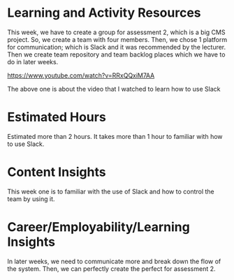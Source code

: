 # Learning and Activity Resources

This week, we have to create a group for assessment 2, which is a big CMS project. So, we create a team with four members.
Then, we chose 1 platform for communication; which is Slack and it was recommended by the lecturer. Then we create team repository and team backlog places which we have to do in later weeks.

https://www.youtube.com/watch?v=RRxQQxiM7AA
 
 The above one is about the video that I watched to learn how to use Slack

# Estimated Hours

Estimated more than 2 hours. It takes more than 1 hour to familiar with how to use Slack. 

# Content Insights

This week one is to familiar with the use of Slack and how to control the team by using it.

# Career/Employability/Learning Insights

In later weeks, we need to communicate more and break down the flow of the system. Then, we can perfectly create the perfect for assessment 2.
